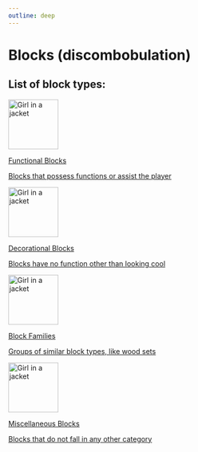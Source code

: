 ```yaml
---
outline: deep
---
```


# Blocks (discombobulation)
## List of block types:


<a href="/Vanilla-Upgrade-Wiki/blocks/functional.html">
<div class="SmallLinkCard">
  <div class="aimg"><img src="/ass-sets/blocks/advanced_hopper.png" alt="Girl in a jacket" width="100" height="100"></div>
  <div class="textBox">
    <p class="h1">Functional Blocks</p>
    <p class="p">Blocks that possess functions or assist the player</p>
  <div>
</div></div></div></a>

<b></b>

<a href="/Vanilla-Upgrade-Wiki/blocks/deco.html">
<div class="SmallLinkCard">
  <div class="aimg"><img src="/ass-sets/blocks/carvedbricks.png" alt="Girl in a jacket" width="100" height="100"></div>
  <div class="textBox">
    <p class="h1">Decorational Blocks</p>
    <p class="p">Blocks have no function other than looking cool</p>
  <div>
</div></div></div></a>

<b></b>

<a href="/Vanilla-Upgrade-Wiki/blocks/families.html">
<div class="SmallLinkCard">
  <div class="aimg"><img src="/ass-sets/blocks/azalea_planks.png" alt="Girl in a jacket" height="100"></div>
  <div class="textBox">
    <p class="h1">Block Families</p>
    <p class="p">Groups of similar block types, like wood sets</p>
  <div>
</div></div></div></a>

<b></b>


<a href="/Vanilla-Upgrade-Wiki/blocks/misc.html">
<div class="SmallLinkCard">
  <div class="aimg"><img src="/ass-sets/blocks/pineapple.png" alt="Girl in a jacket" height="100"></div>
  <div class="textBox">
    <p class="h1">Miscellaneous Blocks</p>
    <p class="p">Blocks that do not fall in any other category</p>
  <div>
</div></div></div></a>



<!-- 
<div class="tooltip">
  <div class="icon" style="padding-top:3px;">i</div>
  <div class="tooltiptext"></div>
</div>


<div class="download-button" data-tooltip="Size: 20Mb">
<div class="download-button-wrapper">
  <div class="download-text">Download</div>
    <span class="download-icon">
      <svg xmlns="http://www.w3.org/2000/svg" aria-hidden="true" role="img" width="2em" height="2em" preserveAspectRatio="xMidYMid meet" viewBox="0 0 24 24"><path fill="none" stroke="currentColor" stroke-linecap="round" stroke-linejoin="round" stroke-width="2" d="M12 15V3m0 12l-4-4m4 4l4-4M2 17l.621 2.485A2 2 0 0 0 4.561 21h14.878a2 2 0 0 0 1.94-1.515L22 17"></path></svg>
    </span>
  </div>
</div>
--> 